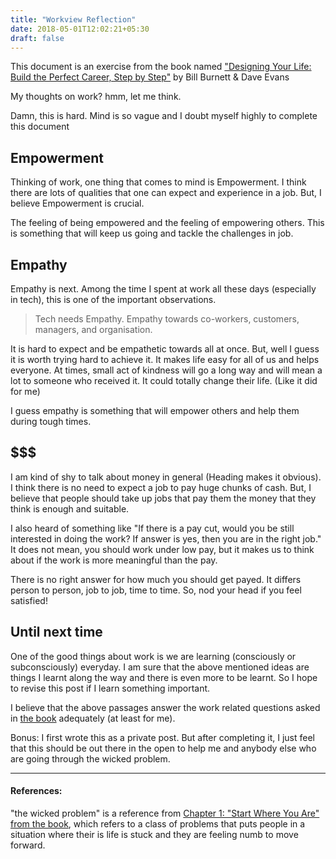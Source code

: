 ```yaml
---
title: "Workview Reflection"
date: 2018-05-01T12:02:21+05:30
draft: false
---
```


This document is an exercise from the book named ["Designing Your Life: Build the Perfect Career, Step by Step"](https://www.amazon.co.uk/Designing-Your-Life-Perfect-Career/dp/1784701173) by Bill Burnett & Dave Evans

My thoughts on work? hmm, let me think.

Damn, this is hard. Mind is so vague and I doubt myself highly to complete this document

## Empowerment

Thinking of work, one thing that comes to mind is Empowerment. I think there are lots of qualities that one can expect and experience in a job. But, I believe Empowerment is crucial.

The feeling of being empowered and the feeling of empowering others. This is something that will keep us going and tackle the challenges in job.

## Empathy

Empathy is next. Among the time I spent at work all these days (especially in tech), this is one of the important observations.

>  Tech needs Empathy. Empathy towards co-workers, customers, managers, and organisation.

It is hard to expect and be empathetic towards all at once. But, well I guess it is worth trying hard to achieve it. It makes life easy for all of us and helps everyone. At times, small act of kindness will go a long way and will mean a lot to someone who received it. It could totally change their life. (Like it did for me)

I guess empathy is something that will empower others and help them during tough times.

## $$$
I am kind of shy to talk about money in general (Heading makes it obvious). I think there is no need to expect a job to pay huge chunks of cash. But, I believe that people should take up jobs that pay them the money that they think is enough and suitable.

I also heard of something like "If there is a pay cut, would you be still interested in doing the work? If answer is yes, then you are in the right job." It does not mean, you should work under low pay, but it makes us to think about if the work is more meaningful than the pay.

There is no right answer for how much you should get payed. It differs person to person, job to job, time to time. So, nod your head if you feel satisfied!

## Until next time
One of the good things about work is we are learning (consciously or subconsciously) everyday. I am sure that the above mentioned ideas are things I learnt along the way and there is even more to be learnt. So I hope to revise this post if I learn something important.

I believe that the above passages answer the work related questions asked in [the book](https://www.amazon.co.uk/Designing-Your-Life-Perfect-Career/dp/1784701173) adequately (at least for me).

Bonus: I first wrote this as a private post. But after completing it, I just feel that this should be out there in the open to help me and anybody else who are going through the wicked problem.

---
#### References:

"the wicked problem" is a reference from [Chapter 1: "Start Where You Are" from the book](https://www.amazon.co.uk/Designing-Your-Life-Perfect-Career/dp/1784701173), which refers to a class of problems that puts people in a situation where their is life is stuck and they are feeling numb to move forward.
